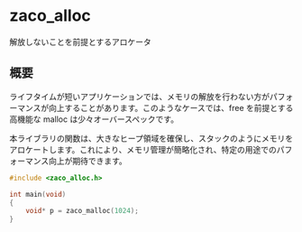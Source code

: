 # zaco_alloc

解放しないことを前提とするアロケータ

## 概要

ライフタイムが短いアプリケーションでは、メモリの解放を行わない方がパフォーマンスが向上することがあります。このようなケースでは、free を前提とする高機能な malloc は少々オーバースペックです。

本ライブラリの関数は、大きなヒープ領域を確保し、スタックのようにメモリをアロケートします。これにより、メモリ管理が簡略化され、特定の用途でのパフォーマンス向上が期待できます。

```c
#include <zaco_alloc.h>

int main(void)
{
    void* p = zaco_malloc(1024);
}
```

